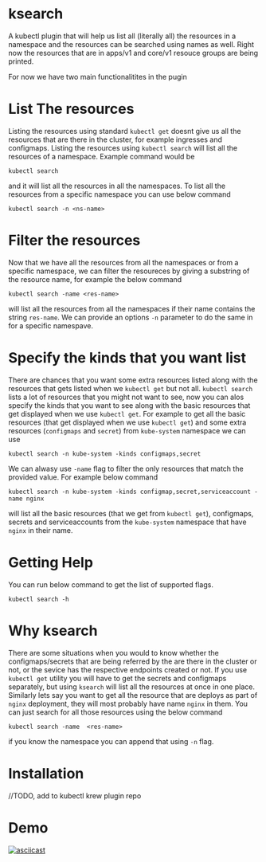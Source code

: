 # ksearch
A kubectl plugin that will help us list all (literally all) the resources in a namespace and the resources can be searched using names as well.
Right now the resources that are in apps/v1 and core/v1 resouce groups are being printed.

For now we have two main functionalitites in the pugin

# List The resources 
Listing the resources using standard `kubectl get` doesnt give us all the resources that are there in the cluster, for example ingresses and configmaps. Listing the resources using `kubectl search` will list all the resources of a namespace. Example command would be
```
kubectl search 
```
and it will list all the resources in all the namespaces. To list all the resources from a specific namespace you can use below command
```
kubectl search -n <ns-name>
```

# Filter the resources 
Now that we have all the resources from all the namespaces or from a specific namespace, we can filter the resoureces by giving a substring of the resource name, for example the below command 
```
kubectl search -name <res-name>
```
will list all the resources from all the namespaces if their name contains the string `res-name`. We can provide an options `-n` parameter to do the same in for a specific namespave.

# Specify the kinds that you want list
There are chances that you want some extra resources listed along with the resources that gets listed when we `kubectl get` but not all. `kubectl search` lists a lot of resources that you might not want to see, now you can alos specify the kinds that you want to see along with the basic resources that get displayed when we use `kubectl get`.
For example to get all the basic resources (that get displayed when we use `kubectl get`) and some extra resources (`configmaps` and `secret`) from `kube-system` namespace we can use 
```
kubectl search -n kube-system -kinds configmaps,secret
```
We can alwasy use `-name` flag to filter the only resources that match the provided value. For example below command 
```
kubectl search -n kube-system -kinds configmap,secret,serviceaccount -name nginx
```
will list all the basic resources (that we get from `kubectl get`), configmaps, secrets and serviceaccounts from the `kube-system` namespace that have `nginx` in their name.

# Getting Help
You can run below command to get the list of supported flags.
```
kubectl search -h
```

# Why ksearch
There are some situations when you would to know whether the configmaps/secrets that are being referred by the are there in the cluster or not, or the sevice has the respective endpoints created or not. If you use `kubectl get` utility you will have to get the secrets and configmaps separately, but using `ksearch` will list all the resources at once in one place. Similarly lets say you want to get all the resource that are deploys as part of `nginx` deployment, they will most probably have name `nginx` in them. You can just search for all those resources using the below command
```
kubectl search -name  <res-name>
```
if you know the namespace you can append that using `-n` flag.

# Installation 
//TODO, add to kubectl krew plugin repo

# Demo
[![asciicast](https://asciinema.org/a/quPHY6X6eVhkNtJ1Q0c0Z6PxC.svg)](https://asciinema.org/a/quPHY6X6eVhkNtJ1Q0c0Z6PxC)